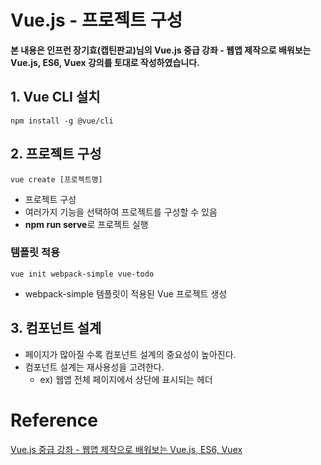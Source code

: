 # Vue.js - 프로젝트 구성

**본 내용은 인프런 장기효(캡틴판교)님의 Vue.js 중급 강좌 - 웹앱 제작으로 배워보는 Vue.js, ES6, Vuex 강의를 토대로 작성하였습니다.**

## 1. Vue CLI 설치

```shell
npm install -g @vue/cli
```



## 2. 프로젝트 구성

```shell
vue create [프로젝트명]
```

* 프로젝트 구성
* 여러가지 기능을 선택하여 프로젝트를 구성할 수 있음
* **npm run serve**로 프로젝트 실행



### 템플릿 적용

```shell
vue init webpack-simple vue-todo
```

* webpack-simple 템플릿이 적용된 Vue 프로젝트 생성



## 3. 컴포넌트 설계

* 페이지가 많아질 수록 컴포넌트 설계의 중요성이 높아진다.
* 컴포넌트 설계는 재사용성을 고려한다.
  * ex) 웹앱 전체 페이지에서 상단에 표시되는 헤더


# Reference

[Vue.js 중급 강좌 - 웹앱 제작으로 배워보는 Vue.js, ES6, Vuex](https://www.inflearn.com/course/vue-pwa-vue-js-%EC%A4%91%EA%B8%89/dashboard)

